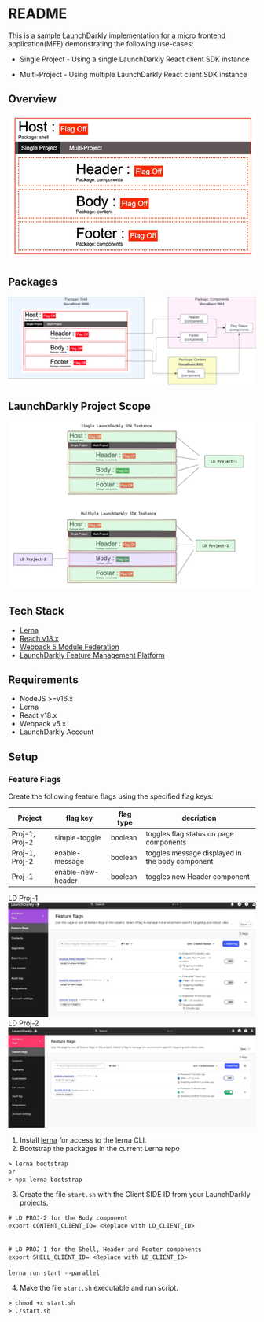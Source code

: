 # README
This is a sample LaunchDarkly implementation for a micro frontend application(MFE) demonstrating the following use-cases:
* Single Project -  Using a single LaunchDarkly React client SDK instance

* Multi-Project - Using multiple LaunchDarkly React client SDK instance

## Overview
![](./img/overview.jpg)

## Packages
![](./img/packages.jpg)

## LaunchDarkly Project Scope
![](./img/ld-projects.jpg)

## Tech Stack
* [Lerna](https://www.npmjs.com/package/lerna)
* [Reach v18.x](https://react.dev/blog/2022/03/29/react-v18)
* [Webpack 5 Module Federation](https://module-federation.github.io/)
* [LaunchDarkly Feature Management Platform](https://launchdarkly.com/)

## Requirements
* NodeJS  >=v16.x
* Lerna
* React v18.x
* Webpack v5.x
* LaunchDarkly Account


## Setup
### Feature Flags
Create the following feature flags using the specified flag keys.

| Project | flag key | flag type | decription|
|---|---|---|---|
|Proj-1, Proj-2|simple-toggle| boolean|toggles flag status on page components|
|Proj-1, Proj-2|enable-message| boolean|toggles message displayed in the body component|
|Proj-1|enable-new-header| boolean|toggles new Header component|

LD Proj-1
![Proj1](img/ldFlagDashboard1.jpg)
LD Proj-2
![Proj2](img/ldFlagDashboard2.jpg)


>
1. Install [lerna](https://www.npmjs.com/package/lerna) for access to the lerna CLI.
2. Bootstrap the packages in the current Lerna repo

```
> lerna bootstrap 
or 
> npx lerna bootstrap
```

3. Create the file `start.sh` with the Client SIDE ID  from your LaunchDarkly projects.
   
 ```
# LD PROJ-2 for the Body component
export CONTENT_CLIENT_ID= <Replace with LD_CLIENT_ID>


# LD PROJ-1 for the Shell, Header and Footer components
export SHELL_CLIENT_ID= <Replace with LD_CLIENT_ID>

lerna run start --parallel

```

4. Make the file `start.sh` executable and run script.
   
```
> chmod +x start.sh
> ./start.sh
```

